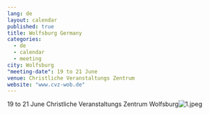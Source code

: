 ```yaml
---
lang: de
layout: calendar
published: true
title: Wolfsburg Germany
categories: 
  - de
  - calendar
  - meeting
city: Wolfsburg
"meeting-date": 19 to 21 June
venue: Christliche Veranstaltungs Zentrum
website: "www.cvz-wob.de"
---
```








19 to 21 June
Christliche Veranstaltungs Zentrum Wolfsburg![1.jpeg]({{site.baseurl}}/assets/images/1.jpeg)
